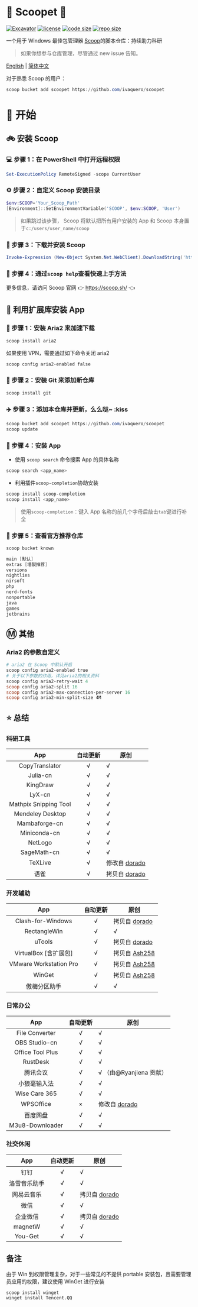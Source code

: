 # 🍨 Scoopet 🍨

[![Excavator](https://github.com/ivaquero/scoopet/actions/workflows/schedule.yml/badge.svg)](https://github.com/ivaquero/scoopet/actions/workflows/schedule.yml)
[![license](https://img.shields.io/github/license/ivaquero/scoopet)](https://github.com/ivaquero/scoopet/blob/master/LICENSE)
[![code size](https://img.shields.io/github/languages/code-size/ivaquero/scoopet.svg)](https://img.shields.io/github/languages/code-size/ivaquero/scoopet.svg)
[![repo size](https://img.shields.io/github/repo-size/ivaquero/scoopet.svg)](https://img.shields.io/github/repo-size/ivaquero/scoopet.svg)

一个用于 Windows 最佳包管理器 [Scoop](https://github.com/lukesampson/scoop)的脚本仓库：持续助力科研

> 如果你想参与仓库管理，尽管通过 new issue 告知。

<p align="left">
<a href="README.md">English</a> |
<a href="README-CN.md">简体中文</a>
</p>

对于熟悉 Scoop 的用户：

```powershell
scoop bucket add scoopet https://github.com/ivaquero/scoopet
```

# :running: 开始

## :bike: 安装 Scoop

### :computer: 步骤 1：在 PowerShell 中打开远程权限

```powershell
Set-ExecutionPolicy RemoteSigned -scope CurrentUser
```

### :gear: 步骤 2：自定义 Scoop 安装目录

```powershell
$env:SCOOP='Your_Scoop_Path'
[Environment]::SetEnvironmentVariable('SCOOP', $env:SCOOP, 'User')
```

> 如果跳过该步骤， Scoop 将默认把所有用户安装的 App 和 Scoop 本身置于`c:/users/user_name/scoop`

### :hammer: 步骤 3：下载并安装 Scoop

```powershell
Invoke-Expression (New-Object System.Net.WebClient).DownloadString('https://get.scoop.sh')
```

### :book: 步骤 4：通过`scoop help`查看快速上手方法

更多信息，请访问 Scoop 官网 👉 <https://scoop.sh/> 👈

## :car: 利用扩展库安装 App

### :train: 步骤 1：安装 Aria2 来加速下载

```powershell
scoop install aria2
```

如果使用 VPN，需要通过如下命令关闭 aria2

```powershell
scoop config aria2-enabled false
```

### :ticket: 步骤 2：安装 Git 来添加新仓库

```powershell
scoop install git
```

### :airplane: 步骤 3：添加本仓库并更新，么么哒~ :kiss

```powershell
scoop bucket add scoopet https://github.com/ivaquero/scoopet
scoop update
```

### :rocket: 步骤 4：安装 App

- 使用 `scoop search` 命令搜索 App 的具体名称

```powershell
scoop search <app_name>
```

- 利用插件`scoop-completion`协助安装

```powershell
scoop install scoop-completion
scoop install <app_name>
```

> 使用`scoop-completion`：键入 App 名称的前几个字母后敲击`tab`键进行补全

### :100: 步骤 5：查看官方推荐仓库

```powershell
scoop bucket known

main [默认]
extras [墙裂推荐]
versions
nightlies
nirsoft
php
nerd-fonts
nonportable
java
games
jetbrains
```

## :m: 其他

### Aria2 的参数自定义

```powershell
# aria2 在 Scoop 中默认开启
scoop config aria2-enabled true
# 关于以下参数的作用，详见aria2的相关资料
scoop config aria2-retry-wait 4
scoop config aria2-split 16
scoop config aria2-max-connection-per-server 16
scoop config aria2-min-split-size 4M
```

## :star: 总结

### 科研工具

|          App          | 自动更新 | 原创                                                 |
| :-------------------: | :------: | ---------------------------------------------------- |
|    CopyTranslator     |    √     | √                                                    |
|       Julia-cn        |    √     | √                                                    |
|       KingDraw        |    √     | √                                                    |
|        LyX-cn         |    √     | √                                                    |
| Mathpix Snipping Tool |    √     | √                                                    |
|   Mendeley Desktop    |    √     | √                                                    |
|     Mambaforge-cn     |    √     | √                                                    |
|     Miniconda-cn      |    √     | √                                                    |
|        NetLogo        |    √     | √                                                    |
|      SageMath-cn      |    √     | √                                                    |
|        TeXLive        |    √     | 修改自 [dorado](https://github.com/chawyehsu/dorado) |
|         语雀          |    √     | 拷贝自 [dorado](https://github.com/chawyehsu/dorado) |

### 开发辅助

|          App           | 自动更新 | 原创                                                    |
| :--------------------: | :------: | ------------------------------------------------------- |
|   Clash-for-Windows    |    √     | 拷贝自 [dorado](https://github.com/chawyehsu/dorado)    |
|      RectangleWin      |    √     | √                                                       |
|         uTools         |    √     | 拷贝自 [dorado](https://github.com/chawyehsu/dorado)    |
| VirtualBox [含扩展包]  |    √     | 拷贝自 [Ash258](https://github.com/Ash258/Scoop-Ash258) |
| VMware Workstation Pro |    √     | 拷贝自 [Ash258](https://github.com/Ash258/Scoop-Ash258) |
|         WinGet         |    √     | 拷贝自 [Ash258](https://github.com/Ash258/Scoop-Ash258) |
|      傲梅分区助手      |    √     | √                                                       |

### 日常办公

|       App        | 自动更新 | 原创                                                 |
| :--------------: | :------: | ---------------------------------------------------- |
|  File Converter  |    √     | √                                                    |
|  OBS Studio-cn   |    √     | √                                                    |
| Office Tool Plus |    √     | √                                                    |
|     RustDesk     |    √     | √                                                    |
|     腾讯会议     |    √     | √ （由@Ryanjiena 贡献）                              |
|   小狼毫输入法   |    √     | √                                                    |
|  Wise Care 365   |    √     | √                                                    |
|    WPSOffice     |    ×     | 修改自 [dorado](https://github.com/chawyehsu/dorado) |
|     百度网盘     |    √     | √                                                    |
| M3u8-Downloader  |    √     | √                                                    |

### 社交休闲

|     App      | 自动更新 | 原创                                                 |
| :----------: | :------: | ---------------------------------------------------- |
|     钉钉     |    √     | √                                                    |
| 洛雪音乐助手 |    √     | √                                                    |
|  网易云音乐  |    √     | 拷贝自 [dorado](https://github.com/chawyehsu/dorado) |
|     微信     |    √     | √                                                    |
|   企业微信   |    √     | 拷贝自 [dorado](https://github.com/chawyehsu/dorado) |
|   magnetW    |    √     | √                                                    |
|   You-Get    |    √     | √                                                    |

## 备注

由于 Win 到权限管理复杂，对于一些常见的不提供 portable 安装包，且需要管理员应用的权限，建议使用 WinGet 进行安装

```powerhsell
scoop install winget
winget install Tencent.QQ
```
